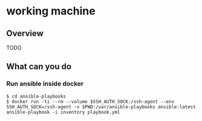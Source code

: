 # working machine

## Overview

TODO

## What can you do

### Run ansible inside docker

	$ cd ansible-playbooks
	$ docker run -ti --rm --volume $SSH_AUTH_SOCK:/ssh-agent --env SSH_AUTH_SOCK=/ssh-agent -v $PWD:/var/ansible-playbooks ansible:latest ansible-playbook -i inventory playbook.yml
